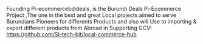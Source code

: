 
Founding Pi-ecommercebdideals, is the Burundi Deals Pi-Ecommerce Project ,The one in the  best and great Local projects aimed to serve Burundians  Pioneers for differents Products and also will Use  to importing & export different products from Abroad in Supporting GCV!
https://github.com/SI-tech-bit/local-commerce-hub